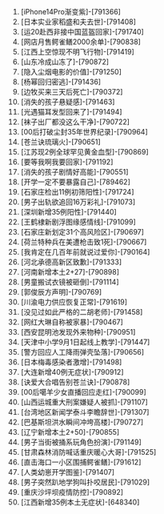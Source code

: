 
1. [iPhone14Pro渐变紫]-[791366]
1. [日本实业家稻盛和夫去世]-[791408]
1. [运20赴西非接中国蓝盔回家]-[791740]
1. [网店月售鳄雀鳝2000余单]-[790838]
1. [江西上空惊现不明飞行物]-[791419]
1. [山东冷成山冻了]-[790872]
1. [隐入尘烟电影的价值]-[791250]
1. [杨幂回归密逃]-[791436]
1. [边牧买来三天后死亡]-[790372]
1. [消失的孩子悬疑感]-[791463]
1. [光遇猫耳发型回来了]-[791494]
1. [袜子出厂都没这么干净]-[790722]
1. [00后打破尘封35年世界纪录]-[790964]
1. [苍兰诀琉璃火]-[790651]
1. [江苏现2例全球罕见黄金血型]-[790869]
1. [要等我啊我要回家]-[791192]
1. [消失的孩子剧情好高能]-[790551]
1. [开学一定不要暴露自己]-[789462]
1. [石家庄检出11例初筛阳性]-[791724]
1. [男子出轨欲追回16万彩礼]-[791073]
1. [深圳新增35例阳性]-[791440]
1. [王鹤棣新剧浮图缘感情线]-[791099]
1. [石家庄新划定31个高风险区]-[790697]
1. [荷兰特种兵在美遭枪击致1死]-[790667]
1. [我肯定在几百年前就说过爱你]-[790164]
1. [河北承德高新区致歉]-[791333]
1. [河南新增本土2+27]-[790898]
1. [男童搬试衣镜被砸倒]-[791114]
1. [郭俊辰方声明]-[790769]
1. [川渝电力供应恢复正常]-[791619]
1. [没见过如此严格的二胡老师]-[791458]
1. [网红大琳自称被家暴]-[790467]
1. [西安昆明池发现外来物种]-[790951]
1. [天津中小学9月1日起线上教学]-[791447]
1. [警方回应人工降雨弹壳坠落]-[790656]
1. [日本梅毒感染者激增]-[791498]
1. [大连新增40例无症状]-[790912]
1. [诀爱大合唱告别苍兰诀]-[790878]
1. [00后噶羊少女直播回应走红]-[790099]
1. [山西运城重大刑案嫌疑人被抓]-[791107]
1. [台湾地区新闻学泰斗李瞻辞世]-[791307]
1. [巴基斯坦洪水瞬间冲垮高楼]-[790727]
1. [辽宁新增本土2+50]-[790855]
1. [男子当街被捅系玩角色扮演]-[791149]
1. [甘肃森林消防喊话重庆暖心大哥]-[791525]
1. [直击海口一小区围捕鳄雀鳝]-[791612]
1. [人类幼崽开学图鉴]-[791407]
1. [男子突然趴地学狗叫扑咬居民]-[791029]
1. [重庆沙坪坝疫情防控]-[790892]
1. [江西新增35例本土无症状]-[648340]